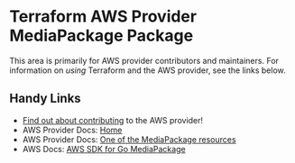 # Terraform AWS Provider MediaPackage Package
<!-- markdownlint-disable MD026 -->
This area is primarily for AWS provider contributors and maintainers. For information on _using_ Terraform and the AWS provider, see the links below.


## Handy Links
* [Find out about contributing](../../../docs/contributing) to the AWS provider!
* AWS Provider Docs: [Home](https://registry.terraform.io/providers/hashicorp/aws/latest/docs)
* AWS Provider Docs: [One of the MediaPackage resources](https://registry.terraform.io/providers/hashicorp/aws/latest/docs/resources/media_package_channel)
* AWS Docs: [AWS SDK for Go MediaPackage](https://docs.aws.amazon.com/sdk-for-go/api/service/mediapackage/)
